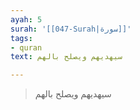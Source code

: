 ```yaml
---
ayah: 5
surah: '[[047-Surah|سورة]]'
tags:
- quran
text: سيهديهم ويصلح بالهم

---
```

> سيهديهم ويصلح بالهم
